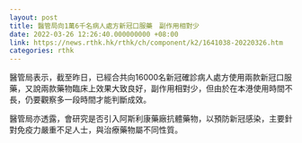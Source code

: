 ```yaml
---
layout: post
title: 醫管局向1萬6千名病人處方新冠口服藥　副作用相對少
date: 2022-03-26 12:26:40.000000000 +08:00
link: https://news.rthk.hk/rthk/ch/component/k2/1641038-20220326.htm
categories: rthk
---
```


醫管局表示，截至昨日，已經合共向16000名新冠確診病人處方使用兩款新冠口服藥，又說兩款藥物臨床上效果大致良好，副作用相對少，但由於在本港使用時間不長，仍要觀察多一段時間才能判斷成效。

醫管局亦透露，會研究是否引入阿斯利康藥廠抗體藥物，以預防新冠感染，主要針對免疫力嚴重不足人士，與治療藥物屬不同性質。
